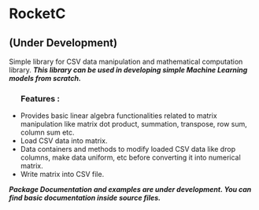 # RocketC
## (Under Development)

Simple library for CSV data manipulation and mathematical computation library.
<b><i>This library can be used in developing simple Machine Learning models from scratch.</i></b> 
<br>
<ul>
<h3>Features :</h3> 
<li>Provides basic linear algebra functionalities related to matrix manipulation like matrix dot product, summation, transpose, row sum, column sum etc. </li>
<li>Load CSV data into matrix.</li>
<li>Data containers and methods to modify loaded CSV data like drop columns, make data uniform, etc before converting it into numerical matrix.</li>
<li>Write matrix into CSV file.</li>
</ul>

<b><i>Package Documentation and examples are under development. You can find basic documentation inside source files.</i></b>
